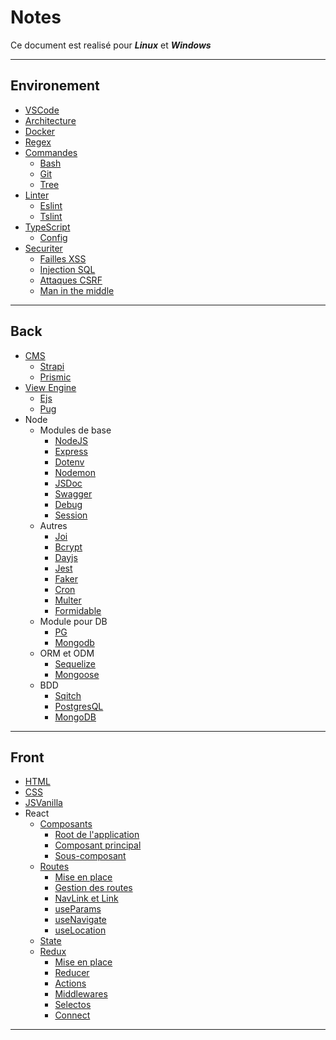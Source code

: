 # Notes

Ce document est realisé pour **_Linux_** et **_Windows_**

---

## Environement

- [VSCode](/docs/Environement/env.md#vscode)
- [Architecture](/docs/Environement/architecture.md)
- [Docker](/docs/Environement/env.md#docker)
- [Regex](/docs/Environement/regex.md)
- [Commandes](/docs/Environement/cmd.md)
  - [Bash](/docs/Environement/cmd.md#bash)
  - [Git](/docs/Environement/cmd.md#git)
  - [Tree](/docs/Environement/cmd.md#tree)
- [Linter](/docs/Environement/linter.md)
  - [Eslint](/docs/Environement/linter.md#eslint)
  - [Tslint](/docs/Environement/linter.md#tslint)
- [TypeScript](/docs/Environement/typescript.md)
  - [Config](/docs/Environement/typescript.md#typescript-nécessite-une-configuration-pour-être-utilisé)
- [Securiter](/docs/Environement/securite.md)
  - [Failles XSS](/docs/Environement/securite.md#failles-xss)
  - [Injection SQL](/docs/Environement/securite.md#injection-sql)
  - [Attaques CSRF](/docs/Environement/securite.md#attaques-csrf)
  - [Man in the middle](/docs/Environement/securite.md#man-in-the-middle)

---

## Back

- [CMS](/docs/Back-end/cms.md)
  - [Strapi](/docs/Back-end/cms.md#strapi)
  - [Prismic](/docs/Back-end/cms.md#prismic)
- [View Engine](/docs/Back-end/view_engine.md)
  - [Ejs](/docs/Back-end/view_engine.md#ejs)
  - [Pug](/docs/Back-end/view_engine.md#pug)
- Node
  - Modules de base
    - [NodeJS](/docs/Back-end/node/modulesDeBase.md#nodejs-1)
    - [Express](/docs/Back-end/node/modulesDeBase.md#express)
    - [Dotenv](/docs/Back-end/node/modulesDeBase.md#dotenv)
    - [Nodemon](/docs/Back-end/node/modulesDeBase.md#nodemon)
    - [JSDoc](/docs/Back-end/node/modulesDeBase.md#jsdoc)
    - [Swagger](/docs/Back-end/node/modulesDeBase.md#swagger)
    - [Debug](/docs/Back-end/node/modulesDeBase.md#debug)
    - [Session](/docs/Back-end/node/modulesDeBase.md#session)
  - Autres
    - [Joi](/docs/Back-end/node/autres.md#joi)
    - [Bcrypt](/docs/Back-end/node/autres.md#bcrypt)
    - [Dayjs](/docs/Back-end/node/autres.md#dayjs)
    - [Jest](/docs/Back-end/node/modulesDeBase.md#jest)
    - [Faker](/docs/Back-end/node/autres.md#faker)
    - [Cron](/docs/Back-end/node/autres.md#cron)
    - [Multer](/docs/Back-end/node/autres.md#multer)
    - [Formidable](/docs/Back-end/node/autres.md#formidable)
  - Module pour DB
    - [PG](/docs/Back-end/node/modulesDB.md#pg)
    - [Mongodb](/docs/Back-end/node/modulesDB.md#mongodb)
  - ORM et ODM
    - [Sequelize](/docs/Back-end/node/ORM_ODM.md#sequelize)
    - [Mongoose](/docs/Back-end/node/ORM_ODM.md#mongoose)
  - BDD
    - [Sqitch](/docs/Back-end/gestion.md#sqitch)
    - [PostgresQL](/docs/Back-end/BDD.md#poqtgresql)
    - [MongoDB](/docs/Back-end/BDD.md#mongodb)

---

## Front

- [HTML](/docs/Front-end/integration.md#html)
- [CSS](/docs/Front-end/integration.md#css)
- [JSVanilla](/docs/Front-end/integration.md#js-vanilla)
- React
  - [Composants](/docs/Front-end/react/component.md)
    - [Root de l'application](/docs/Front-end/react/component.md#index-root)
    - [Composant principal](/docs/Front-end/react/component.md#app-ou-composant-principal)
    - [Sous-composant](/docs/Front-end/react/component.md#sous-composant)
  - [Routes](/docs/Front-end/react/routes.md)
    - [Mise en place](/docs/Front-end/react/routes.md#mise-en-place-du-router)
    - [Gestion des routes](/docs/Front-end/react/routes.md#gestion-des-routes)
    - [NavLink et Link](/docs/Front-end/react/routes.md#navlink-et-link)
    - [useParams](/docs/Front-end/react/routes.md#useparams)
    - [useNavigate](/docs/Front-end/react/routes.md#usenavigate)
    - [useLocation](/docs/Front-end/react/routes.md#uselocation)
  - [State](/docs/Front-end/react/state.md)
  - [Redux](/docs/Front-end/react/redux.md)
    - [Mise en place](/docs/Front-end/react/redux.md#mise-en-place-de-redux)
    - [Reducer](/docs/Front-end/react/redux.md#reducer)
    - [Actions](/docs/Front-end/react/redux.md#actions)
    - [Middlewares](/docs/Front-end/react/redux.md#middlewares)
    - [Selectos](/docs/Front-end/react/redux.md#selectos)
    - [Connect](/docs/Front-end/react/redux.md#connect)

---
